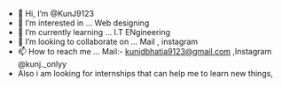 - 👋 Hi, I’m @KunJ9123
- 👀 I’m interested in ... Web designing 
- 🌱 I’m currently learning ... I.T ENgineering
- 💞️ I’m looking to collaborate on ... Mail , instagram
- 📫 How to reach me ... Mail:- kunjdbhatia9123@gmail.com ,Instagram @kunj._onlyy
- Also i am looking for internships that can help me to learn new things,
<!---
KunJ9123/KunJ9123 is a ✨ special ✨ repository because its `README.md` (this file) appears on your GitHub profile.
You can click the Preview link to take a look at your changes.
--->
